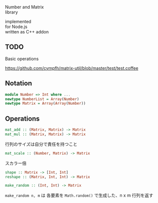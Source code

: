 Number and Matrix  
library  

implemented  
for Node.js  
written as C++ addon  

## TODO

Basic operations

https://github.com/cympfh/matrix-util/blob/master/test/test.coffee

## Notation

```haskell
module Number => Int where ...
newtype NumberList = Array(Number)
newtype Matrix = Array(Array(Number))
```

## Operations

```haskell
mat_add :: (Matrix, Matrix) -> Matrix
mat_mul :: (Matrix, Matrix) -> Matrix
```

行列のサイズは自分で責任を持つこと

```haskell
mat_scale :: (Number, Matrix) -> Matrix
```

スカラー倍

```haskell
shape :: Matrix -> [Int, Int]
reshape :: (Matrix, Int, Int) -> Matrix
```

```haskell
make_random :: (Int, Int) -> Matrix
```

`make_random n, m` は 各要素を `Math.random()` で生成した、n x m 行列を返す

